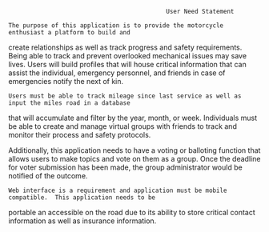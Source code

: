                                                 User Need Statement

	The purpose of this application is to provide the motorcycle enthusiast a platform to build and 
create relationships as well as track progress and safety requirements.  Being able to track and 
prevent overlooked mechanical issues may save lives.  Users will build profiles that will house 
critical information that can assist the individual, emergency personnel, and friends in case of 
emergencies notify the next of kin.

	Users must be able to track mileage since last service as well as input the miles road in a database
that will accumulate and filter by the year, month, or week.  Individuals must be able to create and manage
virtual groups with friends to track and monitor their process and safety protocols.
 
Additionally, this application needs to have a voting or balloting function that allows users to make topics
and vote on them as a group.  Once the deadline for voter submission has been made, the group administrator 
would be notified of the outcome.

	Web interface is a requirement and application must be mobile compatible.  This application needs to be 
portable an accessible on the road due to its ability to store critical contact information as well as insurance 
information.